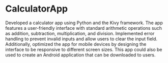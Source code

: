 # CalculatorApp
Developed a calculator app using Python and the Kivy framework. 
The app features a user-friendly interface with standard arithmetic operations such as addition, subtraction, multiplication, and division. 
Implemented error handling to prevent invalid inputs and allow users to clear the input field. 
Additionally, optimized the app for mobile devices by designing the interface to be responsive to different screen sizes. 
This app could also be used to create an Android application that can be downloaded to users.
